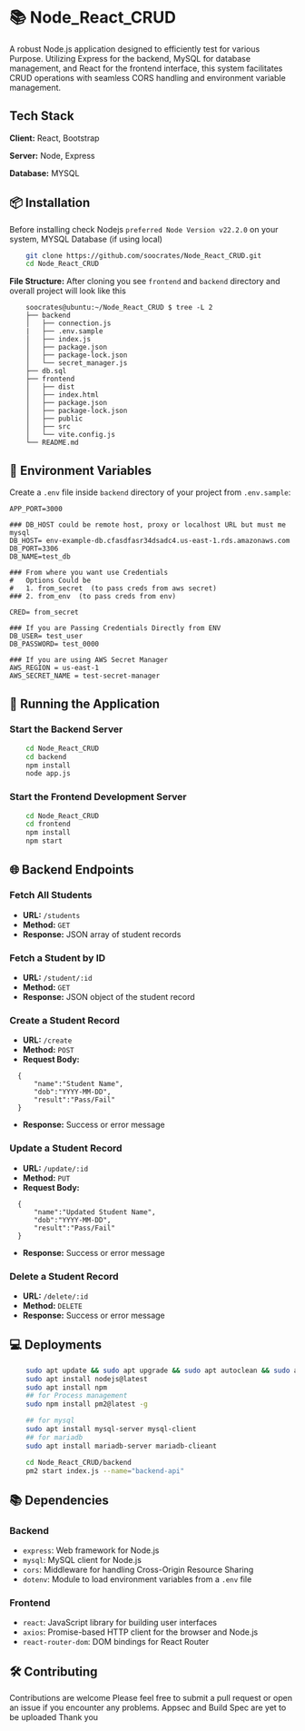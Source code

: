 # 📚 Node_React_CRUD

A robust Node.js application designed to efficiently test for various Purpose. Utilizing Express for the backend, MySQL for database management, and React for the frontend interface, this system facilitates CRUD operations with seamless CORS handling and environment variable management.

## Tech Stack

**Client:** React, Bootstrap

**Server:** Node, Express

**Database:** MYSQL

## 📦 Installation

Before installing check Nodejs  `preferred Node Version v22.2.0`  on your system, MYSQL Database (if using local)

```bash
    git clone https://github.com/soocrates/Node_React_CRUD.git 
    cd Node_React_CRUD
```

**File Structure:**  After cloning you see `frontend` and `backend` directory and overall project will look like this

```
    soocrates@ubuntu:~/Node_React_CRUD $ tree -L 2
    ├── backend
    │   ├── connection.js
    |   ├── .env.sample
    │   ├── index.js
    │   ├── package.json
    │   ├── package-lock.json
    │   └── secret_manager.js
    ├── db.sql
    ├── frontend
    │   ├── dist
    │   ├── index.html
    │   ├── package.json
    │   ├── package-lock.json
    │   ├── public
    │   ├── src
    │   └── vite.config.js
    └── README.md
```

## 🔧 Environment Variables

Create a `.env` file inside `backend` directory of your project from `.env.sample`:

```
APP_PORT=3000  

### DB_HOST could be remote host, proxy or localhost URL but must me mysql
DB_HOST= env-example-db.cfasdfasr34dsadc4.us-east-1.rds.amazonaws.com
DB_PORT=3306
DB_NAME=test_db

### From where you want use Credentials
#   Options Could be  
#   1. from_secret  (to pass creds from aws secret)
### 2. from_env  (to pass creds from env)

CRED= from_secret

### If you are Passing Credentials Directly from ENV
DB_USER= test_user
DB_PASSWORD= test_0000

### If you are using AWS Secret Manager 
AWS_REGION = us-east-1
AWS_SECRET_NAME = test-secret-manager
```

## 🚀 Running the Application

### Start the Backend Server

```bash
    cd Node_React_CRUD 
    cd backend
    npm install
    node app.js
```

### Start the Frontend Development Server

```bash
    cd Node_React_CRUD 
    cd frontend
    npm install
    npm start
```

## 🌐 Backend Endpoints

### Fetch All Students

* **URL:** `/students`
* **Method:** `GET`
* **Response:** JSON array of student records

### Fetch a Student by ID

* **URL:** `/student/:id`
* **Method:** `GET`
* **Response:** JSON object of the student record

### Create a Student Record

* **URL:** `/create`
* **Method:** `POST`
* **Request Body:**
```
  {
      "name":"Student Name",
      "dob":"YYYY-MM-DD",
      "result":"Pass/Fail"
  }
```
* **Response:** Success or error message

### Update a Student Record
* **URL:** `/update/:id`
* **Method:** `PUT`
* **Request Body:**
```
  {
      "name":"Updated Student Name",
      "dob":"YYYY-MM-DD",
      "result":"Pass/Fail"
  }
```
* **Response:** Success or error message

### Delete a Student Record

* **URL:** `/delete/:id`
* **Method:** `DELETE`
* **Response:** Success or error message

## 💻 Deployments

```bash
    sudo apt update && sudo apt upgrade && sudo apt autoclean && sudo apt autoremove
    sudo apt install nodejs@latest
    sudo apt install npm
    ## for Process management
    sudo npm install pm2@latest -g 

    ## for mysql
    sudo apt install mysql-server mysql-client
    ## for mariadb
    sudo apt install mariadb-server mariadb-clieant

    cd Node_React_CRUD/backend
    pm2 start index.js --name="backend-api"
```

## 📚 Dependencies

### Backend

* `express`: Web framework for Node.js
* `mysql`: MySQL client for Node.js
* `cors`: Middleware for handling Cross-Origin Resource Sharing
* `dotenv`: Module to load environment variables from a `.env` file

### Frontend

* `react`: JavaScript library for building user interfaces
* `axios`: Promise-based HTTP client for the browser and Node.js
* `react-router-dom`: DOM bindings for React Router

## 🛠️ Contributing

Contributions are welcome Please feel free to submit a pull request or open an issue if you encounter any problems.
Appsec and Build Spec are yet to be uploaded
Thank you